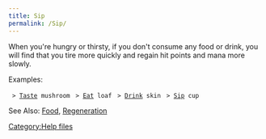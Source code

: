 ```yaml
---
title: Sip
permalink: /Sip/
---
```


When you're hungry or thirsty, if you don't consume any food or drink,
you will find that you tire more quickly and regain hit points and mana
more slowly.

Examples:

` > `[`Taste`](Taste "wikilink")` mushroom`
` > `[`Eat`](Eat "wikilink")` loaf`
` > `[`Drink`](Drink "wikilink")` skin`
` > `[`Sip`](Sip "wikilink")` cup`

See Also: [Food](Food "wikilink"),
[Regeneration](Regeneration "wikilink")

[Category:Help files](Category:Help_files "wikilink")